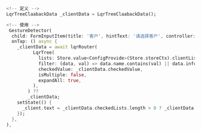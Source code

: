 <!--
 * @Description: 
 * @Version: 2.0
 * @Autor: lqrui.cn
 * @Date: 2019-11-04 17:12:59
 * @LastEditors: lqrui.cn
 * @LastEditTime: 2019-11-05 11:10:16
 -->

``` dart
<!-- 定义 -->
LqrTreeClaabackData _clientData = LqrTreeClaabackData();

<!-- 使用 -->
 GestureDetector(
  child: FormInputItem(title: '客户', hintText: '请选择客户', controller: _client, enabled: false),
  onTap: () async {
    _clientData = await lqrRouter(
          LqrTree(
            lists: Store.value<ConfigProvide>(Store.storeCtx).clientLists,
            filter: (data, val) => data.name.contains(val) || data.info.containsKey('loginName') && data.info['loginName'].contains(val),
            checkedValue: _clientData.checkedValue,
            isMultiple: false,
            expandAll: true,
          ),
        ) ??
        _clientData;
    setState(() {
      _client.text = _clientData.checkedLists.length > 0 ? _clientData.checkedLists[0].name : '';
    });
  },
),
```